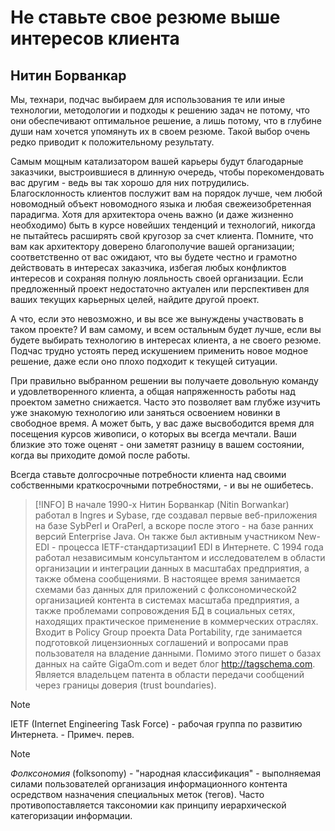 # Не ставьте свое резюме выше интересов клиента

## Нитин Борванкар

Мы, технари, подчас выбираем для использования те или иные технологии,
методологии и подходы к решению задач не потому, что они обеспечивают
оптимальное решение, а лишь потому, что в глубине души нам хочется
упомянуть их в своем резюме. Такой выбор очень редко приводит к
положительному результату.

Самым мощным катализатором вашей карьеры будут благодарные
заказчики, выстроившиеся в длинную очередь, чтобы порекомендовать вас
другим - ведь вы так хорошо для них потрудились. Благосклонность клиентов
послужит вам на порядок лучше, чем любой новомодный объект
новомодного языка и любая свежеизобретенная парадигма. Хотя для архитектора
очень важно (и даже жизненно необходимо) быть в курсе новейших
тенденций и технологий, никогда не пытайтесь расширять свой кругозор за счет
клиента. Помните, что вам как архитектору доверено благополучие вашей
организации; соответственно от вас ожидают, что вы будете честно и
грамотно действовать в интересах заказчика, избегая любых конфликтов
интересов и сохраняя полную лояльность своей организации. Если
предложенный проект недостаточно актуален или перспективен для ваших текущих
карьерных целей, найдите другой проект.

А что, если это невозможно, и вы все же вынуждены участвовать в таком
проекте? И вам самому, и всем остальным будет лучше, если вы будете
выбирать технологию в интересах клиента, а не своего резюме. Подчас трудно
устоять перед искушением применить новое модное решение, даже если оно
плохо подходит к текущей ситуации.

При правильно выбранном решении вы получаете довольную команду и
удовлетворенного клиента, а общая напряженность работы над проектом заметно
снижается. Часто это позволяет вам глубже изучить уже знакомую
технологию или заняться освоением новинки в свободное время. А может быть,
у вас даже высвободится время для посещения курсов живописи, о которых
вы всегда мечтали. Ваши близкие это тоже оценят - они заметят разницу
в вашем состоянии, когда вы приходите домой после работы.

Всегда ставьте долгосрочные потребности клиента над своими
собственными краткосрочными потребностями, - и вы не ошибетесь.

> [!INFO]
> В начале 1990-х Нитин Борванкар (Nitin Borwankar) работал в Ingres
> и Sybase, где создавал первые веб-приложения на базе SybPerl и OraPerl, а вскоре после этого - на базе ранних версий Enterprise Java. Он также был активным участником New-EDI - процесса IETF-стандартизации1 EDI в Интернете. С 1994 года работал независимым консультантом и исследователем в области организации и интеграции данных в масштабах предприятия, а также обмена сообщениями. В настоящее время занимается схемами баз данных для приложений с фолксономической2 организацией контента в системах масштаба предприятия, а также проблемами сопровождения БД в социальных сетях, находящих практическое применение в коммерческих отраслях. Входит в Policy Group проекта Data Portability, где занимается подготовкой лицензионных соглашений и вопросами прав пользователя на владение данными. Помимо этого пишет о базах данных на сайте GigaOm.com и ведет блог http://tagschema.com. Является владельцем патента в области передачи сообщений через границы доверия (trust boundaries).

> [!NOTE]  
> IETF (Internet Engineering Task Force) - рабочая группа по развитию Интернета. - Примеч. перев.

> [!NOTE]  
> *Фолксономия* (folksonomy) - "народная классификация" - выполняемая силами пользователей организация информационного контента осредством назначения специальных меток (тегов). Часто противопоставляется таксономии как принципу иерархической категоризации информации.